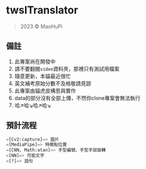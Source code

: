 # twslTranslator

> 2023 © MaoHuPi

## 備註

1. 此專案尚在開發中
2. 請不要翻閱`video`資料夾，那裡只有測試用檔案
3. 隨意更新，本貓最近很忙
4. 英文補考原始分數不及格敬請見諒
5. 此專案由貓虎皮構思與實作
6. data的部分沒有全部上傳，不然你clone專案會無法執行
7. 哈↗哈↘哈↗哈↘

## 預計流程

```py
=[Cv2:capture]=> 圖片
=[MediaPipe]=> 特徵點位置
=[CNN, Math:atan]=> 手型編號、手型手部旋轉
=[NN]=> 可能文字
=[?]=> 語句
```

